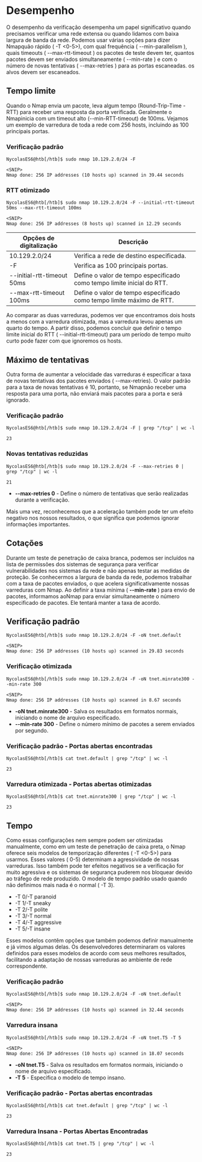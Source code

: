 # Desempenho

O desempenho da verificação desempenha um papel significativo quando precisamos verificar uma rede extensa ou quando lidamos com baixa largura de banda da rede. Podemos usar várias opções para dizer Nmapquão rápido ( -T <0-5>), com qual frequência ( --min-parallelism <number>), quais timeouts ( --max-rtt-timeout <time>) os pacotes de teste devem ter, quantos pacotes devem ser enviados simultaneamente ( --min-rate <number>) e com o número de novas tentativas ( --max-retries <number>) para as portas escaneadas. os alvos devem ser escaneados.

## Tempo limite

Quando o Nmap envia um pacote, leva algum tempo (Round-Trip-Time - RTT) para receber uma resposta da porta verificada. Geralmente o Nmapinicia com um timeout alto (--min-RTT-timeout) de 100ms. Vejamos um exemplo de varredura de toda a rede com 256 hosts, incluindo as 100 principais portas.

### Verificação padrão

    NycolasES6@htb[/htb]$ sudo nmap 10.129.2.0/24 -F

    <SNIP>
    Nmap done: 256 IP addresses (10 hosts up) scanned in 39.44 seconds

### RTT otimizado

    NycolasES6@htb[/htb]$ sudo nmap 10.129.2.0/24 -F --initial-rtt-timeout 50ms --max-rtt-timeout 100ms

    <SNIP>
    Nmap done: 256 IP addresses (8 hosts up) scanned in 12.29 seconds

| Opções de digitalização | Descrição|
| --- | --- |
| 10.129.2.0/24 | Verifica a rede de destino especificada.|
| -F | Verifica as 100 principais portas.|
| --initial-rtt-timeout 50ms | Define o valor de tempo especificado como tempo limite inicial do RTT.|
| --max-rtt-timeout 100ms | Define o valor de tempo especificado como tempo limite máximo de RTT.|

Ao comparar as duas varreduras, podemos ver que encontramos dois hosts a menos com a varredura otimizada, mas a varredura levou apenas um quarto do tempo. A partir disso, podemos concluir que definir o tempo limite inicial do RTT ( --initial-rtt-timeout) para um período de tempo muito curto pode fazer com que ignoremos os hosts.
## Máximo de tentativas

Outra forma de aumentar a velocidade das varreduras é especificar a taxa de novas tentativas dos pacotes enviados ( --max-retries). O valor padrão para a taxa de novas tentativas é 10, portanto, se Nmapnão receber uma resposta para uma porta, não enviará mais pacotes para a porta e será ignorado.

### Verificação padrão

    NycolasES6@htb[/htb]$ sudo nmap 10.129.2.0/24 -F | grep "/tcp" | wc -l

    23

### Novas tentativas reduzidas

    NycolasES6@htb[/htb]$ sudo nmap 10.129.2.0/24 -F --max-retries 0 | grep "/tcp" | wc -l

    21

- **--max-retries 0** - Define o número de tentativas que serão realizadas durante a verificação.

Mais uma vez, reconhecemos que a aceleração também pode ter um efeito negativo nos nossos resultados, o que significa que podemos ignorar informações importantes.

## Cotações

Durante um teste de penetração de caixa branca, podemos ser incluídos na lista de permissões dos sistemas de segurança para verificar vulnerabilidades nos sistemas da rede e não apenas testar as medidas de proteção. Se conhecermos a largura de banda da rede, podemos trabalhar com a taxa de pacotes enviados, o que acelera significativamente nossas varreduras com Nmap. Ao definir a taxa mínima ( **--min-rate <number>**) para envio de pacotes, informamos aoNmap para enviar simultaneamente o número especificado de pacotes. Ele tentará manter a taxa de acordo.

## Verificação padrão

    NycolasES6@htb[/htb]$ sudo nmap 10.129.2.0/24 -F -oN tnet.default

    <SNIP>
    Nmap done: 256 IP addresses (10 hosts up) scanned in 29.83 seconds

### Verificação otimizada

    NycolasES6@htb[/htb]$ sudo nmap 10.129.2.0/24 -F -oN tnet.minrate300 --min-rate 300

    <SNIP>
    Nmap done: 256 IP addresses (10 hosts up) scanned in 8.67 seconds

 - **-oN tnet.minrate300** - Salva os resultados em formatos normais, iniciando o nome de arquivo especificado.
 - **--min-rate 300** - Define o número mínimo de pacotes a serem enviados por segundo.

### Verificação padrão - Portas abertas encontradas

    NycolasES6@htb[/htb]$ cat tnet.default | grep "/tcp" | wc -l

    23

### Varredura otimizada - Portas abertas otimizadas

    NycolasES6@htb[/htb]$ cat tnet.minrate300 | grep "/tcp" | wc -l

    23

## Tempo

Como essas configurações nem sempre podem ser otimizadas manualmente, como em um teste de penetração de caixa preta, o Nmap oferece seis modelos de temporização diferentes ( -T <0-5>) para usarmos. Esses valores ( 0-5) determinam a agressividade de nossas varreduras. Isso também pode ter efeitos negativos se a verificação for muito agressiva e os sistemas de segurança puderem nos bloquear devido ao tráfego de rede produzido. O modelo de tempo padrão usado quando não definimos mais nada é o normal ( -T 3).

 - -T 0/-T paranoid
 - -T 1/-T sneaky
 - -T 2/-T polite
 - -T 3/-T normal
 - -T 4/-T aggressive
 - -T 5/-T insane

Esses modelos contêm opções que também podemos definir manualmente e já vimos algumas delas. Os desenvolvedores determinaram os valores definidos para esses modelos de acordo com seus melhores resultados, facilitando a adaptação de nossas varreduras ao ambiente de rede correspondente.

### Verificação padrão

    NycolasES6@htb[/htb]$ sudo nmap 10.129.2.0/24 -F -oN tnet.default

    <SNIP>
    Nmap done: 256 IP addresses (10 hosts up) scanned in 32.44 seconds

### Varredura insana

    NycolasES6@htb[/htb]$ sudo nmap 10.129.2.0/24 -F -oN tnet.T5 -T 5

    <SNIP>
    Nmap done: 256 IP addresses (10 hosts up) scanned in 18.07 seconds

 - **-oN tnet.T5** - Salva os resultados em formatos normais, iniciando o nome de arquivo especificado.
 - **-T 5** - Especifica o modelo de tempo insano.

### Verificação padrão - Portas abertas encontradas

    NycolasES6@htb[/htb]$ cat tnet.default | grep "/tcp" | wc -l

    23

### Varredura Insana - Portas Abertas Encontradas

    NycolasES6@htb[/htb]$ cat tnet.T5 | grep "/tcp" | wc -l

    23


















